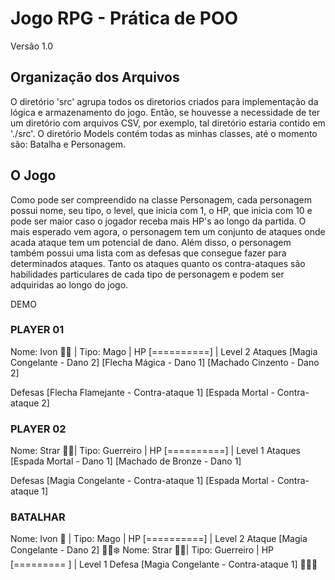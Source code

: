 # Jogo RPG - Prática de POO
Versão 1.0

## Organização dos Arquivos
O diretório 'src' agrupa todos os diretorios criados para implementação da lógica e armazenamento do jogo. 
Então, se houvesse a necessidade de ter um diretório com arquivos CSV, por exemplo, tal diretório estaria contido em './src'.
O diretório Models contém todas as minhas classes, até o momento são: Batalha e Personagem.

## O Jogo
Como pode ser compreendido na classe Personagem, cada personagem possui nome, seu tipo, o level, que inicia com 1, o HP, que inicia com 10 e pode ser maior caso o jogador receba mais HP's ao longo da partida. O mais esperado vem agora, o personagem tem um conjunto de ataques onde acada ataque tem um potencial de dano. Além disso, o personagem também possui uma lista com as defesas que consegue fazer para determinados ataques. 
Tanto os ataques quanto os contra-ataques são habilidades particulares de cada tipo de personagem e podem ser adquiridas ao longo do jogo.

DEMO 
### PLAYER 01
Nome: Ivon :mage_man: | Tipo: Mago | HP [==========] | Level 2
Ataques [Magia Congelante  - Dano 2]
        [Flecha Mágica     - Dano 1]
        [Machado Cinzento  - Dano 2]

Defesas [Flecha Flamejante - Contra-ataque 1]
        [Espada Mortal     - Contra-ataque 2]
### PLAYER 02
Nome: Strar :guardsman:| Tipo: Guerreiro | HP [==========] | Level 1
Ataques [Espada Mortal     - Dano 1]
        [Machado de Bronze - Dano 1]
        
Defesas [Magia Congelante  - Contra-ataque 1]
        [Espada Mortal     - Contra-ataque 1]
### BATALHAR
Nome: Ivon :space_invader: | Tipo: Mago | HP [==========] | Level 2
Ataque [Magia Congelante  - Dano 2]
:space_invader::dash::snowflake:
Nome: Strar :guardsman:| Tipo: Guerreiro | HP [========= ] | Level 1
Defesa [Magia Congelante  - Contra-ataque 1]
:guardsman::anger:
